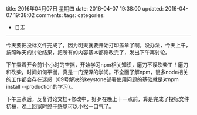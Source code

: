 title: 2016年04月07日 星期四
date: 2016-04-07 19:38:00
updated: 2016-04-07 19:38:02
comments: 
tags:
categories:
- 日志

---

今天要把投标文件完成了，因为明天就要开始打印盖章了啊，没办法，今天上午，按照昨天的讨论结果，把所有的内容基本都修改完了，发出下午再讨论。

下午乘着开会前1个小时的空挡，开始学习npm相关知识，磨刀不误砍柴工！磨刀和砍柴，时间如何平衡，真是一门深深的学问。不全面了解npm，很多node相关的工作都会存在迷惑（09号解决的keystone部署使用问题的基础就是对npm install --production的学习）。

下午三点后，反复讨论文档+修改中，好歹在晚上十一点前，算是完成了投标文件初稿，晚上回家时终于感觉可以小松一口气了。